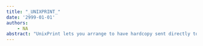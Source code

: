 ```yaml
---
title: "_UNIXPRINT_"
date: '2999-01-01'
authors: 
    - NA
abstract: "UnixPrint lets you arrange to have hardcopy sent directly to a PostScript printer via a UNIX print command. You can set your default printing host so that it happens automatically."
---
```


